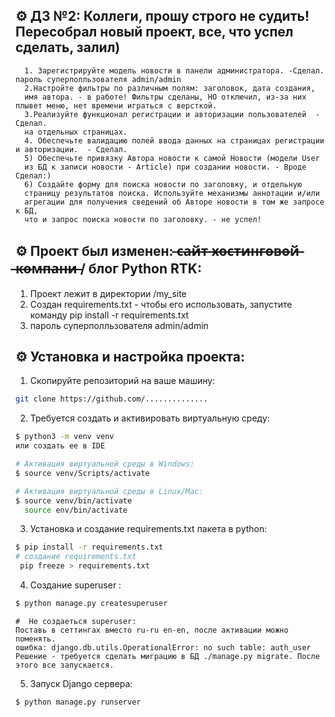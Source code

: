   ## ⚙️ ДЗ №2: Коллеги, прошу строго не судить! Пересобрал новый проект, все, что успел сделать, залил)

      1. Зарегистрируйте модель новости в панели администратора. -Сделал.  пароль суперполльзователя admin/admin
      2.Настройте фильтры по различным полям: заголовок, дата создания,
      имя автора. - в работе! Фильтры сделаны, НО отключил, из-за них плывет меню, нет времени играться с версткой.
      3.Реализуйте функционал регистрации и авторизации пользователей  - Сделал.
      на отдельных страницах.
      4. Обеспечьте валидацию полей ввода данных на страницах регистрации и авторизации.  - Сделал.
      5) Обеспечьте привязку Автора новости к самой Новости (модели User
      из БД к записи новости - Article) при создании новости. - Вроде Сделал:)
      6) Создайте форму для поиска новости по заголовку, и отдельную
      страницу результатов поиска. Используйте механизмы аннотации и/или
      агрегации для получения сведений об Авторе новости в том же запросе к БД,
      что и запрос поиска новости по заголовку. - не успел!

  
  ## ⚙️ Проект был изменен:  ̶с̶а̶й̶т̶ ̶х̶о̶с̶т̶и̶н̶г̶о̶в̶о̶й̶ ̶к̶о̶м̶п̶а̶н̶и̶ / блог Python RTK:
  
  1. Проект лежит в директории /my_site
  2. Создан requirements.txt  - чтобы его использовать, запустите команду pip install -r requirements.txt
  3. пароль суперполльзователя admin/admin
  




## ⚙️ Установка и настройка проекта:

  1. Скопируйте репозиторий на ваше машину:
```bash
git clone https://github.com/..............
```
  2. Требуется создать и активировать виртуальную среду:
```bash
$ python3 -m venv venv
или создать ее в IDE

# Активация виртуальной среды в Windows:
$ source venv/Scripts/activate

# Активация виртуальной среды в Linux/Mac:
$ source venv/bin/activate
  source env/bin/activate
```
  3. Установка и создание requirements.txt пакета в python:
```bash
$ pip install -r requirements.txt
# создание requirements.txt
 pip freeze > requirements.txt
``` 
  4. Создание superuser :
```bash
$ python manage.py createsuperuser
```
```
#  Не создаеться superuser:  
Поставь в сеттингах вместо ru-ru en-en, после активации можно поменять.
ошибка: django.db.utils.OperationalError: no such table: auth_user
Решение - требуется сделать миграцию в БД ./manage.py migrate. После этого все запускается.
```  
 5. Запуск Django сервера:
```bash
$ python manage.py runserver
``` 
